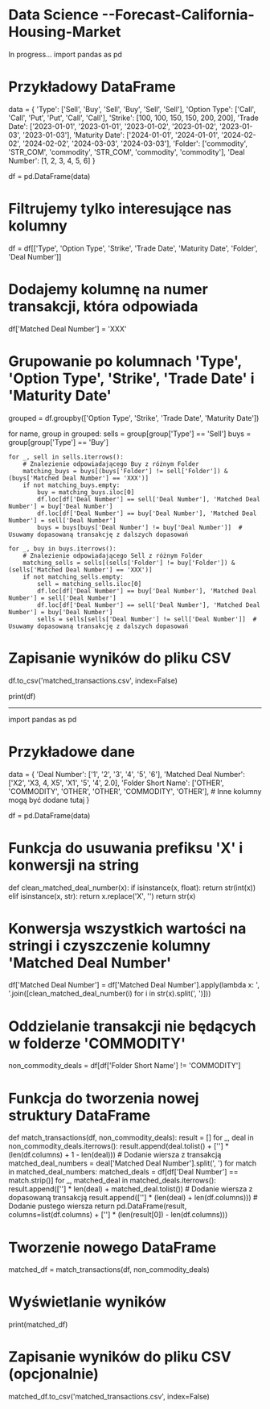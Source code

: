 # Data Science --Forecast-California-Housing-Market

In progress...
import pandas as pd

# Przykładowy DataFrame
data = {
    'Type': ['Sell', 'Buy', 'Sell', 'Buy', 'Sell', 'Sell'],
    'Option Type': ['Call', 'Call', 'Put', 'Put', 'Call', 'Call'],
    'Strike': [100, 100, 150, 150, 200, 200],
    'Trade Date': ['2023-01-01', '2023-01-01', '2023-01-02', '2023-01-02', '2023-01-03', '2023-01-03'],
    'Maturity Date': ['2024-01-01', '2024-01-01', '2024-02-02', '2024-02-02', '2024-03-03', '2024-03-03'],
    'Folder': ['commodity', 'STR_COM', 'commodity', 'STR_COM', 'commodity', 'commodity'],
    'Deal Number': [1, 2, 3, 4, 5, 6]
}

df = pd.DataFrame(data)

# Filtrujemy tylko interesujące nas kolumny
df = df[['Type', 'Option Type', 'Strike', 'Trade Date', 'Maturity Date', 'Folder', 'Deal Number']]

# Dodajemy kolumnę na numer transakcji, która odpowiada
df['Matched Deal Number'] = 'XXX'

# Grupowanie po kolumnach 'Type', 'Option Type', 'Strike', 'Trade Date' i 'Maturity Date'
grouped = df.groupby(['Option Type', 'Strike', 'Trade Date', 'Maturity Date'])

for name, group in grouped:
    sells = group[group['Type'] == 'Sell']
    buys = group[group['Type'] == 'Buy']
    
    for _, sell in sells.iterrows():
        # Znalezienie odpowiadającego Buy z różnym Folder
        matching_buys = buys[(buys['Folder'] != sell['Folder']) & (buys['Matched Deal Number'] == 'XXX')]
        if not matching_buys.empty:
            buy = matching_buys.iloc[0]
            df.loc[df['Deal Number'] == sell['Deal Number'], 'Matched Deal Number'] = buy['Deal Number']
            df.loc[df['Deal Number'] == buy['Deal Number'], 'Matched Deal Number'] = sell['Deal Number']
            buys = buys[buys['Deal Number'] != buy['Deal Number']]  # Usuwamy dopasowaną transakcję z dalszych dopasowań
    
    for _, buy in buys.iterrows():
        # Znalezienie odpowiadającego Sell z różnym Folder
        matching_sells = sells[(sells['Folder'] != buy['Folder']) & (sells['Matched Deal Number'] == 'XXX')]
        if not matching_sells.empty:
            sell = matching_sells.iloc[0]
            df.loc[df['Deal Number'] == buy['Deal Number'], 'Matched Deal Number'] = sell['Deal Number']
            df.loc[df['Deal Number'] == sell['Deal Number'], 'Matched Deal Number'] = buy['Deal Number']
            sells = sells[sells['Deal Number'] != sell['Deal Number']]  # Usuwamy dopasowaną transakcję z dalszych dopasowań

# Zapisanie wyników do pliku CSV
df.to_csv('matched_transactions.csv', index=False)

print(df)






************


import pandas as pd

# Przykładowe dane
data = {
    'Deal Number': ['1', '2', '3', '4', '5', '6'],
    'Matched Deal Number': ['X2', 'X3, 4, X5', 'X1', '5', '4', 2.0],
    'Folder Short Name': ['OTHER', 'COMMODITY', 'OTHER', 'OTHER', 'COMMODITY', 'OTHER'],
    # Inne kolumny mogą być dodane tutaj
}

df = pd.DataFrame(data)

# Funkcja do usuwania prefiksu 'X' i konwersji na string
def clean_matched_deal_number(x):
    if isinstance(x, float):
        return str(int(x))
    elif isinstance(x, str):
        return x.replace('X', '')
    return str(x)

# Konwersja wszystkich wartości na stringi i czyszczenie kolumny 'Matched Deal Number'
df['Matched Deal Number'] = df['Matched Deal Number'].apply(lambda x: ', '.join([clean_matched_deal_number(i) for i in str(x).split(', ')]))

# Oddzielanie transakcji nie będących w folderze 'COMMODITY'
non_commodity_deals = df[df['Folder Short Name'] != 'COMMODITY']

# Funkcja do tworzenia nowej struktury DataFrame
def match_transactions(df, non_commodity_deals):
    result = []
    for _, deal in non_commodity_deals.iterrows():
        result.append(deal.tolist() + [''] * (len(df.columns) + 1 - len(deal)))  # Dodanie wiersza z transakcją
        matched_deal_numbers = deal['Matched Deal Number'].split(', ')
        for match in matched_deal_numbers:
            matched_deals = df[df['Deal Number'] == match.strip()]
            for _, matched_deal in matched_deals.iterrows():
                result.append([''] * len(deal) + matched_deal.tolist())  # Dodanie wiersza z dopasowaną transakcją
        result.append([''] * (len(deal) + len(df.columns)))  # Dodanie pustego wiersza
    return pd.DataFrame(result, columns=list(df.columns) + [''] * (len(result[0]) - len(df.columns)))

# Tworzenie nowego DataFrame
matched_df = match_transactions(df, non_commodity_deals)

# Wyświetlanie wyników
print(matched_df)

# Zapisanie wyników do pliku CSV (opcjonalnie)
matched_df.to_csv('matched_transactions.csv', index=False)
